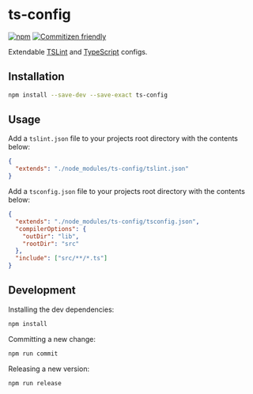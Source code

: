 # ts-config

[![npm](https://img.shields.io/npm/v/ts-config.svg?maxAge=2592000)](https://www.npmjs.com/package/ts-config)
[![Commitizen friendly](https://img.shields.io/badge/commitizen-friendly-brightgreen.svg)](http://commitizen.github.io/cz-cli/)

Extendable [TSLint](https://github.com/palantir/tslint) and [TypeScript](https://github.com/Microsoft/TypeScript) configs.

## Installation

```sh
npm install --save-dev --save-exact ts-config
```

## Usage

Add a `tslint.json` file to your projects root directory with the contents below:

```json
{
  "extends": "./node_modules/ts-config/tslint.json"
}
```

Add a `tsconfig.json` file to your projects root directory with the contents below:

```json
{
  "extends": "./node_modules/ts-config/tsconfig.json",
  "compilerOptions": {
    "outDir": "lib",
    "rootDir": "src"
  },
  "include": ["src/**/*.ts"]
}
```

## Development

Installing the dev dependencies:

```sh
npm install
```

Committing a new change:

```sh
npm run commit
```

Releasing a new version:

```sh
npm run release
```
